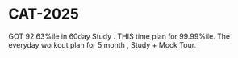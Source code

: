 # CAT-2025
GOT 92.63%ile in 60day Study . THIS time plan for 99.99%ile. The everyday workout plan for 5 month , Study + Mock Tour.
